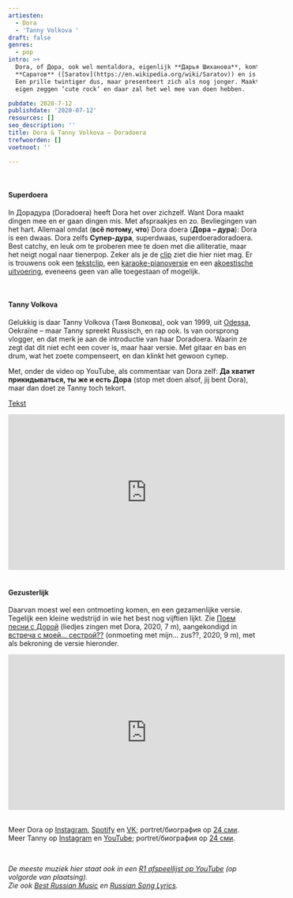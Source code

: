 ```yaml
---
artiesten:
  - Dora
  - 'Tanny Volkova '
draft: false
genres:
  - pop
intro: >+
  Dora, of Дора, ook wel mentaldora, eigenlijk **Дарья Шиханова**, komt uit
  **Саратов** ([Saratov](https://en.wikipedia.org/wiki/Saratov)) en is van 1999.
  Een prille twintiger dus, maar presenteert zich als nog jonger. Maakt naar
  eigen zeggen ‘cute rock’ en daar zal het wel mee van doen hebben.

pubdate: 2020-7-12
publishdate: '2020-07-12'
resources: []
seo_description: ''
title: Dora & Tanny Volkova – Doradoera
trefwoorden: []
voetnoot: ''

---
```


<br/>

#### Superdoera

In Дорадура (Doradoera) heeft Dora het over zichzelf. Want Dora maakt dingen mee en er gaan dingen mis. Met afspraakjes en zo. Bevliegingen van het hart. Allemaal omdat (**всё потому, что**) Dora doera (**Дора – дура**): Dora is een dwaas. Dora zelfs **Супер-дура**, superdwaas, superdoeradoradoera. Best catchy, en leuk om te proberen mee te doen met die alliteratie, maar het neigt nogal naar tienerpop. Zeker als je de [clip](https://youtu.be/WNadEfGnV04) ziet die hier niet mag. Er is trouwens ook een [tekstclip](https://youtu.be/-HYxAHXX-8U), een [karaoke-pianoversie](https://youtu.be/5x74_E4vEWg) en een [akoestische uitvoering](https://youtu.be/7-QG5gYumEw), eveneens geen van alle toegestaan of mogelijk.

<br/>

#### Tanny Volkova 

Gelukkig is daar Tanny Volkova (Таня Волкова), ook van 1999, uit [Odessa](https://nl.wikipedia.org/wiki/Odessa_(stad)), Oekraïne – maar Tanny spreekt Russisch, en rap ook. Is van oorsprong vlogger, en dat merk je aan de introductie van haar Doradoera. Waarin ze zegt dat dit niet echt een cover is, maar haar versie. Met gitaar en bas en drum, wat het zoete compenseert, en dan klinkt het gewoon cупер.

Met, onder de video op YouTube, als commentaar van Dora zelf: **Да хватит прикидываться, ты же и есть Дора** (stop met doen alsof, jij bent Dora), maar dan doet ze Tanny toch tekort.

[Tekst](https://genius.com/Mentaldora-dorafool-lyrics)

<iframe width="560" height="315" src="https://www.youtube.com/embed/v9BmD3QPY9M" frameborder="0" allow="accelerometer; autoplay; encrypted-media; gyroscope; picture-in-picture" allowfullscreen></iframe>

<br/>
<br/>

#### Gezusterlijk

Daarvan moest wel een ontmoeting komen, en een gezamenlijke versie. Tegelijk een kleine wedstrijd in wie het best nog vijftien lijkt. Zie [Поем песни с Дорой](https://youtu.be/4zKs_WgjSJs) (liedjes zingen met Dora, 2020, 7 m), aangekondigd in [встреча с моей... сестрой??](https://youtu.be/kngG-_wWfPs) (onmoeting met mijn... zus??, 2020, 9 m), met als bekroning de versie hieronder. 

<iframe width="560" height="315" src="https://www.youtube.com/embed/R45Z7u2TA90" frameborder="0" allow="accelerometer; autoplay; encrypted-media; gyroscope; picture-in-picture" allowfullscreen></iframe>

<br/>
<br/>
 

Meer Dora op [Instagram](https://www.instagram.com/mentaldora/), [Spotify](https://open.spotify.com/artist/2eiThpX5zH6LFmqP2HY1hL?si=q6sWVYfwQ3StRihcaF0kqQ) en [VK](https://vk.com/babydori); portret/биография op [24 сми](https://24smi.org/celebrity/116117-dora.html).
<br/>
Meer Tanny op [Instagram](https://www.instagram.com/volkovatanny/) en [YouTube](https://www.youtube.com/channel/UCmY1hRirL5TrQ1-c7c2aYgA/featured); portret/биография op [24 сми](https://24smi.org/celebrity/50168-tania-volkova.html).


<br/>

*De meeste muziek hier staat ook in een [R1 afspeellijst op YouTube](https://www.youtube.com/playlist?list=PLeE-zqOrSLhxfIpK2vuUJNCKSzyVBi0yM) (op volgorde van plaatsing).* <br/>
*Zie ook [Best Russian Music](https://www.youtube.com/playlist?list=PLeE-zqOrSLhxTFYDvlwUu4hYby9DojwoD) en [Russian Song Lyrics](https://www.youtube.com/playlist?list=PLeE-zqOrSLhzkRCATzT8__oNifBChVHGK).*
